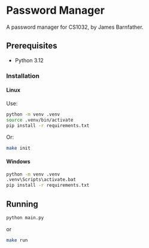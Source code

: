 # Password Manager

A password manager for CS1032, by James Barnfather.

<!-- Getting Started -->

## Prerequisites

* Python 3.12

### Installation

#### Linux
Use:
```sh
python -m venv .venv
source .venv/bin/activate
pip install -r requirements.txt
```

Or:
```sh
make init
```

#### Windows
```sh
python -m venv .venv
.venv\Scripts\activate.bat
pip install -r requirements.txt
```

## Running

```sh
python main.py
```

or

```sh
make run
```
